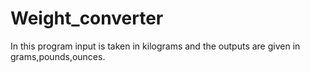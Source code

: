 # Weight_converter

In this program input is taken in kilograms and the outputs are given in grams,pounds,ounces.


